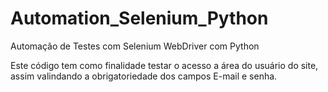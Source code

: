 # Automation_Selenium_Python
Automação de Testes com Selenium WebDriver com Python

Este código tem como finalidade testar o acesso a área do usuário do site, assim valindando a obrigatoriedade dos campos E-mail e senha.


